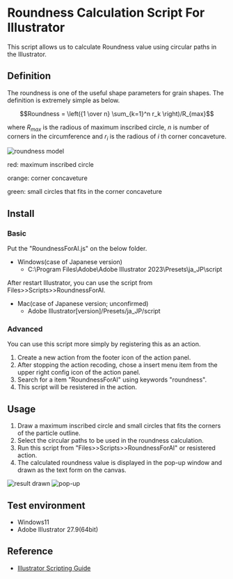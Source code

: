 # Roundness Calculation Script For Illustrator
This script allows us to calculate Roundness value using circular paths in the Illustrator.

## Definition
The roundness is one of the useful shape parameters for grain shapes. The definition is extremely simple as below.

$$Roundness = \left({1 \over n} \sum_{k=1}^n r_k \right)/R_{max}$$

where $R_{max}$ is the radious of maximum inscribed circle, $n$ is number of corners in the circumference and $r_i$ is the radious of $i$ th corner concaveture.

![roundness model](https://github.com/keitaroyamada/RoundnessForAI/assets/146403785/0a3172fc-6112-4394-b69b-33ba2825e3aa)

red: maximum inscribed circle

orange: corner concaveture

green: small circles that fits in the corner concaveture

## Install

### Basic
Put the "RoundnessForAI.js" on the below folder.
- Windows(case of Japanese version) 
  - C:\Program Files\Adobe\Adobe Illustrator 2023\Presets\ja_JP\script

After restart Illustrator, you can use the script from Files>>Scripts>>RoundnessForAI. 


  
- Mac(case of Japanese version; unconfirmed)
  - Adobe Illustrator[version]/Presets/ja_JP/script

### Advanced

You can use this script more simply by registering this as an action.
1. Create a new action from the footer icon of the action panel.
2. After stopping the action recoding, chose a insert menu item from the upper right config icon of the action panel.
3. Search for a item "RoundnessForAI" using keywords "roundness".
4. This script will be resistered in the action.
  
## Usage
1. Draw a maximum inscribed circle and small circles that fits the corners of the particle outline.
2. Select the circular paths to be used in the roundness calculation.
3. Run this script from "Files>>Scripts>>RoundnessForAI" or resistered action.
4. The calculated roundness value is displayed in the pop-up window and drawn as the text form on the canvas.

![result drawn](https://github.com/keitaroyamada/RoundnessForAI/assets/146403785/a6256293-ed54-4622-bf03-f313234849c4)
![pop-up](https://github.com/keitaroyamada/RoundnessForAI/assets/146403785/4f99a987-72af-41d2-95d0-4a9e4264f5ec)


## Test environment
- Windows11
- Adobe Illustrator 27.9(64bit)

## Reference
- [Illustrator Scripting Guide](https://ai-scripting.docsforadobe.dev/index.html)
